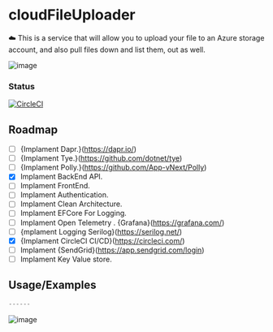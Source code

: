 # cloudFileUploader
☁️ This is a service that will allow you to upload your file to an Azure storage account, and also pull files down and list them, out as well.

![image](https://user-images.githubusercontent.com/38886930/127923416-dec1e99a-011b-488b-9264-d13dc6156db3.png)

### Status
[![CircleCI](https://circleci.com/gh/JustJordanT/cloudFileUploader/tree/circleci-project-setup.svg?style=svg)](https://circleci.com/gh/JustJordanT/cloudFileUploader/tree/circleci-project-setup)

## Roadmap

- [ ] {Implament Dapr.}(https://dapr.io/)
- [ ] {Implament Tye.}(https://github.com/dotnet/tye)
- [ ] {Implament Polly.}(https://github.com/App-vNext/Polly)
- [X] Implament BackEnd API.
- [ ] Implament FrontEnd.
- [ ] Implament Authentication.
- [ ] Implament Clean Architecture.
- [ ] Implament EFCore For Logging.
- [ ] Implament Open Telemetry . {Grafana}(https://grafana.com/)
- [ ] {mplament Logging Serilog}(https://serilog.net/)
- [x] {Implament CircleCI CI/CD}(https://circleci.com/)
- [ ] Implament {SendGrid}(https://app.sendgrid.com/login)
- [ ] Implament Key Value store.
  
## Usage/Examples

```javascript
------
```


![image](https://user-images.githubusercontent.com/38886930/126711296-7376a9b7-bcdf-4a04-8bf7-786d9de768fd.png)
